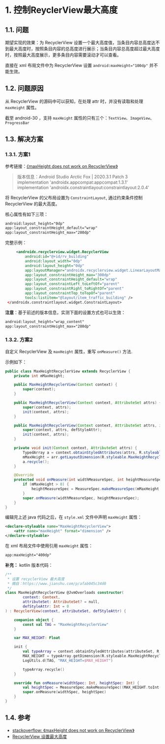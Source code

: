 # 1. 控制ReyclerView最大高度


## 1.1. 问题

期望实现的效果：为 RecyclerView 设置一个最大高度值，当条目内容总高度达不到最大高度时，按照条目内容的总高度进行展示；当条目内容总高度超过最大高度时，按照最大高度展示，更多条目内容需要滚动才可以查看。

直接在 xml 布局文件中为 RecyclerView 设置 `android:maxHeight="100dp"` 并不能生效。

## 1.2. 问题原因

从 RecyclerView 的源码中可以获知，在处理 attr 时，并没有读取和处理 `maxHeight` 属性。

截至 android-30 ，支持 `maxHeight` 属性的只有三个：`TextView`、`ImageView`、`ProgressBar`

## 1.3. 解决方案

### 1.3.1. 方案1

参考链接：[《maxHeight does not work on RecyclerView》](https://stackoverflow.com/questions/49449828/maxheight-does-not-work-on-recyclerview)

>版本信息：Android Studio Arctic Fox | 2020.3.1 Patch 3
>    implementation 'androidx.appcompat:appcompat:1.3.1'
>    implementation 'androidx.constraintlayout:constraintlayout:2.0.4'

将 RecyclerView 的父布局设置为 `ConstraintLayout`, 通过约束条件控制 RecyclerView 的最大高度。

核心属性有如下三项：

```xml
android:layout_height="0dp"
app:layout_constraintHeight_default="wrap"
app:layout_constraintHeight_max="280dp"
```

完整示例：

```xml
     <androidx.recyclerview.widget.RecyclerView
         android:id="@+id/rv_building"
         android:layout_width="0dp"
         android:layout_height="0dp"
         app:layoutManager="androidx.recyclerview.widget.LinearLayoutManager"
         app:layout_constraintHeight_max="300dp"
         app:layout_constraintHeight_default="wrap"
         app:layout_constraintLeft_toLeftOf="parent"
         app:layout_constraintRight_toRightOf="parent"
         app:layout_constraintTop_toTopOf="parent"
         tools:listitem="@layout/item_traffic_building" />
 </androidx.constraintlayout.widget.ConstraintLayout>
```

**注意**：基于前述的版本信息，实测下面的设置方式也可以生效：

```xml
android:layout_height="wrap_content"
app:layout_constraintHeight_max="280dp"
```

### 1.3.2. 方案2

自定义 RecyclerView 及  `maxHeight` 属性，重写 `onMeasure()` 方法.

示例如下：

```java
public class MaxHeightRecyclerView extends RecyclerView {
    private int mMaxHeight;

    public MaxHeightRecyclerView(Context context) {
        super(context);
    }

    public MaxHeightRecyclerView(Context context, AttributeSet attrs) {
        super(context, attrs);
        init(context, attrs);
    }

    public MaxHeightRecyclerView(Context context, AttributeSet attrs, int defStyleAttr) {
        super(context, attrs, defStyleAttr);
        init(context, attrs);
    }

    private void init(Context context, AttributeSet attrs) {
        TypedArray a = context.obtainStyledAttributes(attrs, R.styleable.MaxHeightRecyclerView);
        mMaxHeight = arr.getLayoutDimension(R.styleable.MaxHeightRecyclerView_maxHeight, mMaxHeight);
        a.recycle();
    }

    @Override
    protected void onMeasure(int widthMeasureSpec, int heightMeasureSpec) {
        if (mMaxHeight > 0) {
            heightMeasureSpec = MeasureSpec.makeMeasureSpec(mMaxHeight, MeasureSpec.AT_MOST);
        }
        super.onMeasure(widthMeasureSpec, heightMeasureSpec);
    }
}
```

编辑完上述 java 代码之后，在 `style.xml` 文件中声明 `maxHeight` 属性：

```xml
<declare-styleable name="MaxHeightRecyclerView">
    <attr name="maxHeight" format="dimension" />
</declare-styleable>
```

在 xml 布局文件中使用引用 `maxHeight` 属性：

```xml
app:maxHeight="400dp"
```

**补充：** kotlin 版本代码：

```kotlin
/**
 * 设置 recyclerView 最大高度
 * 摘自：https://www.jianshu.com/p/afab045c34d0
 */
class MaxHeightRecyclerView @JvmOverloads constructor(
        context: Context,
        attributeSet: AttributeSet? = null,
        defStyleAttr: Int = 0
) : RecyclerView(context, attributeSet, defStyleAttr) {

    companion object {
        const val TAG = "MaxHeightRecyclerView"
    }

    var MAX_HEIGHT: Float

    init {
        val typeArray = context.obtainStyledAttributes(attributeSet, R.styleable.MaxHeightRecyclerView)
        MAX_HEIGHT = typeArray.getDimension(R.styleable.MaxHeightRecyclerView_recyclerViewMaxHeight, 200f)
        LogUtils.d(TAG, "MAX_HEIGHT=$MAX_HEIGHT")

        typeArray.recycle()
    }

    override fun onMeasure(widthSpec: Int, heightSpec: Int) {
        val heightSpec = MeasureSpec.makeMeasureSpec((MAX_HEIGHT.toInt()), MeasureSpec.AT_MOST)
        super.onMeasure(widthSpec, heightSpec)
    }
}
```

## 1.4. 参考

* [stackoverflow: 《maxHeight does not work on RecyclerView》](https://stackoverflow.com/questions/49449828/maxheight-does-not-work-on-recyclerview)
* [RecyclerView 设置最大高度](https://www.jianshu.com/p/afab045c34d0)
